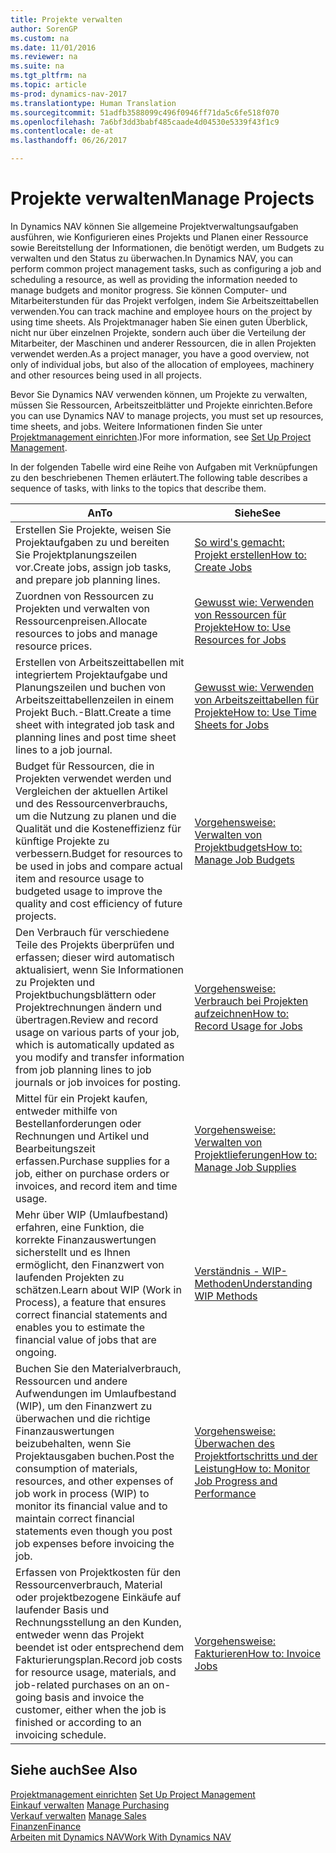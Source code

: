 ```yaml
---
title: Projekte verwalten
author: SorenGP
ms.custom: na
ms.date: 11/01/2016
ms.reviewer: na
ms.suite: na
ms.tgt_pltfrm: na
ms.topic: article
ms-prod: dynamics-nav-2017
ms.translationtype: Human Translation
ms.sourcegitcommit: 51adfb3588099c496f0946ff71da5c6fe518f070
ms.openlocfilehash: 7a6bf3dd3babf485caade4d04530e5339f43f1c9
ms.contentlocale: de-at
ms.lasthandoff: 06/26/2017

---
```


# <a name="manage-projects"></a><span data-ttu-id="79dea-102">Projekte verwalten</span><span class="sxs-lookup"><span data-stu-id="79dea-102">Manage Projects</span></span>
<span data-ttu-id="79dea-103">In Dynamics NAV können Sie allgemeine Projektverwaltungsaufgaben ausführen, wie Konfigurieren eines Projekts und Planen einer Ressource sowie Bereitstellung der Informationen, die benötigt werden, um Budgets zu verwalten und den Status zu überwachen.</span><span class="sxs-lookup"><span data-stu-id="79dea-103">In Dynamics NAV, you can perform common project management tasks, such as configuring a job and scheduling a resource, as well as providing the information needed to manage budgets and monitor progress.</span></span> <span data-ttu-id="79dea-104">Sie können Computer- und Mitarbeiterstunden für das Projekt verfolgen, indem Sie Arbeitszeittabellen verwenden.</span><span class="sxs-lookup"><span data-stu-id="79dea-104">You can track machine and employee hours on the project by using time sheets.</span></span> <span data-ttu-id="79dea-105">Als Projektmanager haben Sie einen guten Überblick, nicht nur über einzelnen Projekte, sondern auch über die Verteilung der Mitarbeiter, der Maschinen und anderer Ressourcen, die in allen Projekten verwendet werden.</span><span class="sxs-lookup"><span data-stu-id="79dea-105">As a project manager, you have a good overview, not only of individual jobs, but also of the allocation of employees, machinery and other resources being used in all projects.</span></span>

<span data-ttu-id="79dea-106">Bevor Sie Dynamics NAV verwenden können, um Projekte zu verwalten, müssen Sie Ressourcen, Arbeitszeitblätter und Projekte einrichten.</span><span class="sxs-lookup"><span data-stu-id="79dea-106">Before you can use Dynamics NAV to manage projects, you must set up resources, time sheets, and jobs.</span></span> <span data-ttu-id="79dea-107">Weitere Informationen finden Sie unter [Projektmanagement einrichten](projects-setup-projects.md).)</span><span class="sxs-lookup"><span data-stu-id="79dea-107">For more information, see [Set Up Project Management](projects-setup-projects.md).</span></span>  

<span data-ttu-id="79dea-108">In der folgenden Tabelle wird eine Reihe von Aufgaben mit Verknüpfungen zu den beschriebenen Themen erläutert.</span><span class="sxs-lookup"><span data-stu-id="79dea-108">The following table describes a sequence of tasks, with links to the topics that describe them.</span></span>

|<span data-ttu-id="79dea-109">An</span><span class="sxs-lookup"><span data-stu-id="79dea-109">To</span></span> |<span data-ttu-id="79dea-110">Siehe</span><span class="sxs-lookup"><span data-stu-id="79dea-110">See</span></span> |
|---|----|
|<span data-ttu-id="79dea-111">Erstellen Sie Projekte, weisen Sie Projektaufgaben zu und bereiten Sie Projektplanungszeilen vor.</span><span class="sxs-lookup"><span data-stu-id="79dea-111">Create jobs, assign job tasks, and prepare job planning lines.</span></span>|[<span data-ttu-id="79dea-112">So wird's gemacht: Projekt erstellen</span><span class="sxs-lookup"><span data-stu-id="79dea-112">How to: Create Jobs</span></span>](projects-how-create-jobs.md)|
|<span data-ttu-id="79dea-113">Zuordnen von Ressourcen zu Projekten und verwalten von Ressourcenpreisen.</span><span class="sxs-lookup"><span data-stu-id="79dea-113">Allocate resources to jobs and manage resource prices.</span></span>|[<span data-ttu-id="79dea-114">Gewusst wie: Verwenden von Ressourcen für Projekte</span><span class="sxs-lookup"><span data-stu-id="79dea-114">How to: Use Resources for Jobs</span></span>](projects-how-use-resources.md)|
|<span data-ttu-id="79dea-115">Erstellen von Arbeitszeittabellen mit integriertem Projektaufgabe und Planungszeilen und buchen von Arbeitszeittabellenzeilen in einem Projekt Buch.-Blatt.</span><span class="sxs-lookup"><span data-stu-id="79dea-115">Create a time sheet with integrated job task and planning lines and post time sheet lines to a job journal.</span></span>|[<span data-ttu-id="79dea-116">Gewusst wie: Verwenden von Arbeitszeittabellen für Projekte</span><span class="sxs-lookup"><span data-stu-id="79dea-116">How to: Use Time Sheets for Jobs</span></span>](projects-how-use-time-sheets.md)|
|<span data-ttu-id="79dea-117">Budget für Ressourcen, die in Projekten verwendet werden und Vergleichen der aktuellen Artikel und des Ressourcenverbrauchs, um die Nutzung zu planen und die Qualität und die Kosteneffizienz für künftige Projekte zu verbessern.</span><span class="sxs-lookup"><span data-stu-id="79dea-117">Budget for resources to be used in jobs and compare actual item and resource usage to budgeted usage to improve the quality and cost efficiency of future projects.</span></span>|[<span data-ttu-id="79dea-118">Vorgehensweise: Verwalten von Projektbudgets</span><span class="sxs-lookup"><span data-stu-id="79dea-118">How to: Manage Job Budgets</span></span>](projects-how-manage-budgets.md)|
|<span data-ttu-id="79dea-119">Den Verbrauch für verschiedene Teile des Projekts überprüfen und erfassen; dieser wird automatisch aktualisiert, wenn Sie Informationen zu Projekten und Projektbuchungsblättern oder Projektrechnungen ändern und übertragen.</span><span class="sxs-lookup"><span data-stu-id="79dea-119">Review and record usage on various parts of your job, which is automatically updated as you modify and transfer information from job planning lines to job journals or job invoices for posting.</span></span>|[<span data-ttu-id="79dea-120">Vorgehensweise: Verbrauch bei Projekten aufzeichnen</span><span class="sxs-lookup"><span data-stu-id="79dea-120">How to: Record Usage for Jobs</span></span>](projects-how-record-job-usage.md)|
|<span data-ttu-id="79dea-121">Mittel für ein Projekt kaufen, entweder mithilfe von Bestellanforderungen oder Rechnungen und Artikel und Bearbeitungszeit erfassen.</span><span class="sxs-lookup"><span data-stu-id="79dea-121">Purchase supplies for a job, either on purchase orders or invoices, and record item and time usage.</span></span>|[<span data-ttu-id="79dea-122">Vorgehensweise: Verwalten von Projektlieferungen</span><span class="sxs-lookup"><span data-stu-id="79dea-122">How to: Manage Job Supplies</span></span>](projects-how-manage-project-supplies.md)|
|<span data-ttu-id="79dea-123">Mehr über WIP (Umlaufbestand) erfahren, eine Funktion, die korrekte Finanzauswertungen sicherstellt und es Ihnen ermöglicht, den Finanzwert von laufenden Projekten zu schätzen.</span><span class="sxs-lookup"><span data-stu-id="79dea-123">Learn about WIP (Work in Process), a feature that ensures correct financial statements and enables you to estimate the financial value of jobs that are ongoing.</span></span>|[<span data-ttu-id="79dea-124">Verständnis - WIP-Methoden</span><span class="sxs-lookup"><span data-stu-id="79dea-124">Understanding WIP Methods</span></span>](projects-understanding-wip.md)|
|<span data-ttu-id="79dea-125">Buchen Sie den Materialverbrauch, Ressourcen und andere Aufwendungen im Umlaufbestand (WIP), um den Finanzwert zu überwachen und die richtige Finanzauswertungen beizubehalten, wenn Sie Projektausgaben buchen.</span><span class="sxs-lookup"><span data-stu-id="79dea-125">Post the consumption of materials, resources, and other expenses of job work in process (WIP) to monitor its financial value and to maintain correct financial statements even though you post job expenses before invoicing the job.</span></span>|[<span data-ttu-id="79dea-126">Vorgehensweise: Überwachen des Projektfortschritts und der Leistung</span><span class="sxs-lookup"><span data-stu-id="79dea-126">How to: Monitor Job Progress and Performance</span></span>](projects-how-monitor-progress-performance.md)|
|<span data-ttu-id="79dea-127">Erfassen von Projektkosten für den Ressourcenverbrauch, Material oder projektbezogene Einkäufe auf laufender Basis und Rechnungsstellung an den Kunden, entweder wenn das Projekt beendet ist oder entsprechend dem Fakturierungsplan.</span><span class="sxs-lookup"><span data-stu-id="79dea-127">Record job costs for resource usage, materials, and job-related purchases on an on-going basis and invoice the customer, either when the job is finished or according to an invoicing schedule.</span></span>|[<span data-ttu-id="79dea-128">Vorgehensweise: Fakturieren</span><span class="sxs-lookup"><span data-stu-id="79dea-128">How to: Invoice Jobs</span></span>](projects-how-invoice-jobs.md)|

## <a name="see-also"></a><span data-ttu-id="79dea-129">Siehe auch</span><span class="sxs-lookup"><span data-stu-id="79dea-129">See Also</span></span>
<span data-ttu-id="79dea-130">[Projektmanagement einrichten](projects-setup-projects.md)  </span><span class="sxs-lookup"><span data-stu-id="79dea-130">[Set Up Project Management](projects-setup-projects.md)  </span></span>  
<span data-ttu-id="79dea-131">[Einkauf verwalten](purchasing-manage-purchasing.md)       </span><span class="sxs-lookup"><span data-stu-id="79dea-131">[Manage Purchasing](purchasing-manage-purchasing.md)       </span></span>  
<span data-ttu-id="79dea-132">[Verkauf verwalten](sales-manage-sales.md)  </span><span class="sxs-lookup"><span data-stu-id="79dea-132">[Manage Sales](sales-manage-sales.md)  </span></span>  
[<span data-ttu-id="79dea-133">Finanzen</span><span class="sxs-lookup"><span data-stu-id="79dea-133">Finance</span></span>](finance-setup.md)  
[<span data-ttu-id="79dea-134">Arbeiten mit Dynamics NAV</span><span class="sxs-lookup"><span data-stu-id="79dea-134">Work With Dynamics NAV</span></span>](ui-work-product.md)  

